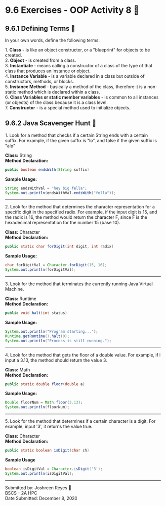 # 9.6 Exercises - OOP Activity 8 :dragon:
## 9.6.1 Defining Terms :wolf:
In your own words, define the following terms:

1\. <b>Class</b> - is like an object constructor, or a "blueprint" for objects  to be created.<br> 
2\.<b> Object</b> - is created from a class.<br> 
3\. <b>Instantiate</b> - means calling a constructor of a class of the type of that class that produces an instance or object.<br> 
4\. <b>Instance Variable</b> - is a variable declared in a class but outside of constructors, methods, or blocks.<br> 
5\. <b>Instance Method</b> - basically a method of the class, therefore it is a non-static method  which is declared within a class.<br> 
6\. <b>Class Variables or static member variables</b> - is common to all instances (or objects) of the class because it is a class level.<br> 
7\. <b>Constructor</b> - is a special method used to initialize objects.<br> 

## 9.6.2 Java Scavenger Hunt :tiger:

1\. Look for a method that checks if a certain String ends with a certain suffix. For example, if the given suffix is "lo", and false if the given suffix is "alp"

<b>Class:</b> String<br> 
<b>Method Declaration:</b>
```java
public boolean endsWith(String suffix)
```
<b>Sample Usage:</b>
```java
String endsWithVal = "hey big fella";
System.out.println(endsWithVal.endsWith("fella"));
```
<hr>

2\. Look for the method that determines the character representation for a specific digit in the specified radix. For example, if the input digit is 15, and the radix is 16, the method would return the character F, since F is the hexadecimal representation for the number 15 (base 10).

<b>Class:</b> Character<br> 
<b>Method Declaration:</b>
```java
public static char forDigit(int digit, int radix)
```
<b>Sample Usage:</b>
```java
char forDigitVal = Character.forDigit(15, 16);
System.out.println(forDigitVal);
```
<hr>

3\. Look for the method that terminates the currently running Java Virtual Machine.

<b>Class:</b> Runtime<br> 
<b>Method Declaration:</b>
```java
public void halt(int status)
```
<b>Sample Usage:</b>
```java
System.out.println("Program starting...");
Runtime.getRuntime().halt(0);
System.out.println("Process is still running.");
```
<hr>

4\. Look for the method that gets the floor of a double value. For example, if I input a 3.13, the method should return the value 3.

<b>Class:</b> Math<br> 
<b>Method Declaration:</b>
```java
public static double floor(double a)
```
<b>Sample Usage:</b>
```java
Double floorNum = Math.floor(3.13);
System.out.println(floorNum);
```
<hr>

5\. Look for the method that determines if a certain character is a digit. For example, input '3', it returns the value true.

<b>Class:</b> Character<br> 
<b>Method Declaration:</b>
```java
public static boolean isDigit(char ch)
```
<b>Sample Usage</b>
```java
boolean isDigitVal = Character.isDigit('3');
System.out.println(isDigitVal);
```
<hr>

Submitted by: Joshreen Reyes :rabbit:<br> 
BSCS - 2A HPC<br> 
Date Submitted: December 8, 2020

